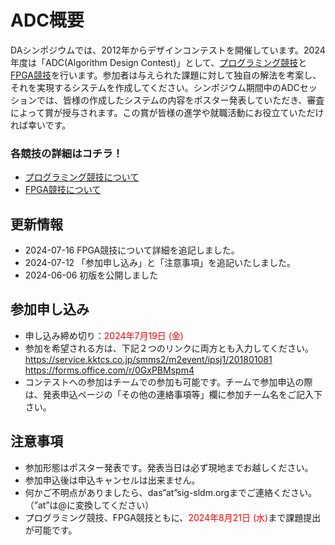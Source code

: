 <script type="text/x-mathjax-config">MathJax.Hub.Config({tex2jax:{inlineMath:[['\$','\$'],['\\(','\\)']],processEscapes:true},CommonHTML: {matchFontHeight:false}});</script>
<script type="text/javascript" async src="https://cdnjs.cloudflare.com/ajax/libs/mathjax/2.7.1/MathJax.js?config=TeX-MML-AM_CHTML"></script>


# ADC概要

DAシンポジウムでは、2012年からデザインコンテストを開催しています。2024年度は「ADC(Algorithm Design Contest)」として、[プログラミング競技](programming.md)と[FPGA競技](fpga.md)を行います。参加者は与えられた課題に対して独自の解法を考案し、それを実現するシステムを作成してください。シンポジウム期間中のADCセッションでは、皆様の作成したシステムの内容をポスター発表していただき、審査によって賞が授与されます。この賞が皆様の進学や就職活動にお役立ていただければ幸いです。  

### 各競技の詳細はコチラ！
- [プログラミング競技について](programming.md)
- [FPGA競技について](fpga.md)


## 更新情報

- 2024-07-16 FPGA競技について詳細を追記しました。
- 2024-07-12 「参加申し込み」と「注意事項」を追記いたしました。
- 2024-06-06 初版を公開しました


## 参加申し込み

- 申し込み締め切り：<span style="color: red;">2024年7月19日 (金)</span>
- 参加を希望される方は、下記２つのリンクに両方とも入力してください。  
<https://service.kktcs.co.jp/smms2/m2event/ipsj1/201801081>  
<https://forms.office.com/r/0GxPBMspm4>
- コンテストへの参加はチームでの参加も可能です。チームで参加申込の際は、発表申込ページの「その他の連絡事項等」欄に参加チーム名をご記入下さい。

## 注意事項
- 参加形態はポスター発表です。発表当日は必ず現地までお越しください。
- 参加申込後は申込キャンセルは出来ません。
- 何かご不明点がありましたら、das”at”sig-sldm.orgまでご連絡ください。（”at”は@に変換してください）
- プログラミング競技、FPGA競技ともに、<span style="color: red;">2024年8月21日 (水)</span>まで課題提出が可能です。
